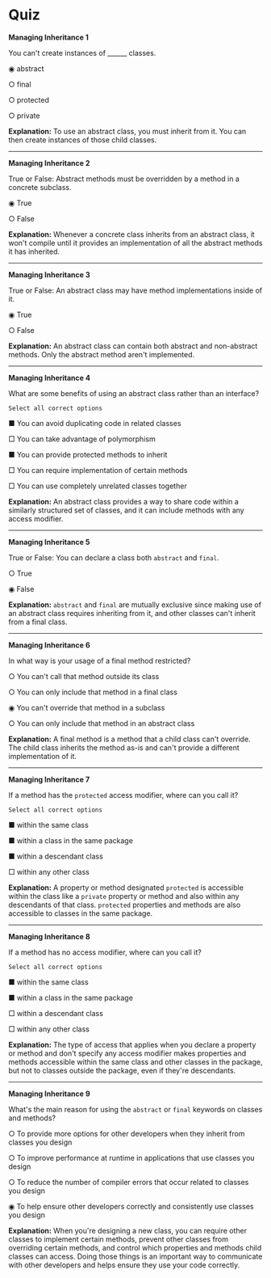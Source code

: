 # Quiz

**Managing Inheritance 1**

You can't create instances of ______ classes.

◉ abstract

○ final

○ protected

○ private

**Explanation:** To use an abstract class, you must inherit from it. You can then create instances of those child classes.

---

**Managing Inheritance 2**

True or False: Abstract methods must be overridden by a method in a concrete subclass.

◉ True

○ False

**Explanation:** Whenever a concrete class inherits from an abstract class, it won't compile until it provides an implementation of all the abstract methods it has inherited.

---

**Managing Inheritance 3**

True or False: An abstract class may have method implementations inside of it.

◉ True

○ False

**Explanation:** An abstract class can contain both abstract and non-abstract methods. Only the abstract method aren't implemented.

---

**Managing Inheritance 4**

What are some benefits of using an abstract class rather than an interface?

	Select all correct options

■ You can avoid duplicating code in related classes

□ You can take advantage of polymorphism

■ You can provide protected methods to inherit

□ You can require implementation of certain methods

□ You can use completely unrelated classes together

**Explanation:** An abstract class provides a way to share code within a similarly structured set of classes, and it can include methods with any access modifier.

---

**Managing Inheritance 5**

True or False: You can declare a class both `abstract` and `final`.

○ True

◉ False

**Explanation:** `abstract` and `final` are mutually exclusive since making use of an abstract class requires inheriting from it, and other classes can't inherit from a final class.

---

**Managing Inheritance 6**

In what way is your usage of a final method restricted?

○ You can't call that method outside its class

○ You can only include that method in a final class

◉ You can't override that method in a subclass

○ You can only include that method in an abstract class

**Explanation:** A final method is a method that a child class can't override. The child class inherits the method as-is and can't provide a different implementation of it.

---

**Managing Inheritance 7**

If a method has the `protected` access modifier, where can you call it?

	Select all correct options

■ within the same class

■ within a class in the same package

■ within a descendant class

□ within any other class

**Explanation:** A property or method designated `protected` is accessible within the class like a `private` property or method and also within any descendants of that class. `protected` properties and methods are also accessible to classes in the same package.

---

**Managing Inheritance 8**

If a method has no access modifier, where can you call it?

	Select all correct options

■ within the same class

■ within a class in the same package

□ within a descendant class

□ within any other class

**Explanation:** The type of access that applies when you declare a property or method and don't specify any access modifier makes properties and methods accessible within the same class and other classes in the package, but not to classes outside the package, even if they're descendants.

---

**Managing Inheritance 9**

What's the main reason for using the `abstract` or `final` keywords on classes and methods?

○ To provide more options for other developers when they inherit from classes you design

○ To improve performance at runtime in applications that use classes you design

○ To reduce the number of compiler errors that occur related to classes you design

◉ To help ensure other developers correctly and consistently use classes you design

**Explanation:** When you're designing a new class, you can require other classes to implement certain methods, prevent other classes from overriding certain methods, and control which properties and methods child classes can access. Doing those things is an important way to communicate with other developers and helps ensure they use your code correctly.
